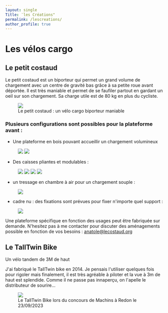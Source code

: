 ```yaml
---
layout: single
Title: ¨les Créations"
permalink: /lescreations/
author_profile: true
---
```

# Les vélos cargo
## Le petit costaud
Le petit costaud est un biporteur qui permet un grand volume de chargement avec un centre de gravité bas grâce à sa petite roue avant déportée. Il est très maniable et permet de se faufiler partout en gardant un oeil sur son chargement. Sa charge utile est de 80 kg en plus du cycliste.

<figure class="one">
    <a href="/assets/images/lescreations/02.jpg"><img src="/assets/images/lescreations/02.jpg"></a>
    <figcaption>Le petit costaud : un vélo cargo biporteur maniable</figcaption>
</figure>

### Plusieurs configurations sont possibles pour la plateforme avant :
- Une plateforme en bois pouvant accueillir un chargement volumineux
<figure class="half">
    <a href="/assets/images/lescreations/05.jpg"><img src="/assets/images/lescreations/05.jpg"></a>
    <a href="/assets/images/lescreations/04.jpg"><img src="/assets/images/lescreations/04.jpg"></a>
    <figcaption></figcaption>
</figure>

- Des caisses pliantes et modulables :
<figure class="half">
    <a href="/assets/images/lescreations/06.jpg"><img src="/assets/images/lescreations/06.jpg"></a>
    <a href="/assets/images/lescreations/07.jpg"><img src="/assets/images/lescreations/07.jpg"></a>
    <a href="/assets/images/lescreations/08.jpg"><img src="/assets/images/lescreations/08.jpg"></a>
    <a href="/assets/images/lescreations/01.jpg"><img src="/assets/images/lescreations/01.jpg"></a>
    <figcaption></figcaption>
</figure>

- un tressage en chambre à air pour un chargement souple :
<figure class="one">
    <a href="/assets/images/lescreations/10.jpg"><img src="/assets/images/lescreations/10.jpg"></a>
</figure>

- cadre nu : des fixations sont prévues pour fixer n'importe quel support :
<figure class="one">
    <a href="/assets/images/lescreations/09.jpg"><img src="/assets/images/lescreations/09.jpg"></a>
</figure>

Une plateforme spécifique en fonction des usages peut être fabriquée sur demande. N'hesitez pas à me contacter pour discuter des aménagements possible en fonction de vos besoins : [anatole@lecostaud.org](mailto:anatole@lecostaud.org)

## Le TallTwin Bike
Un vélo tandem de 3M de haut

J'ai fabriqué le TallTwin bike en 2014. Je pensais l'utiliser quelques fois pour rigoler mais finalement, il est très agréable à piloter et la vue à 3m de haut est splendide. Comme il ne passe pas innaperçu, on l'apelle le distributeur de sourire...

<figure class="one">
    <a href="/assets/images/lescreations/talltwinbike.jpg"><img src="/assets/images/lescreations/talltwinbike.jpg"></a>
    <figcaption>Le TallTwin Bike lors du concours de Machins à Redon le 23/09/2023</figcaption>
</figure>